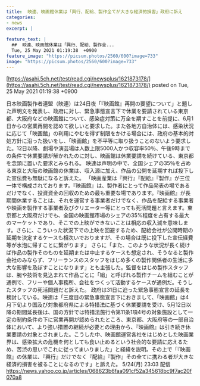 ```yaml
---
title:  映連、映画館休業は「興行、配給、製作全てが大きな経済的損害」政府に訴え  
categories:
- news
excerpt: |
  
feature_text: |
  ##  映連、映画館休業は「興行、配給、製作全...
  Tue, 25 May 2021 01:19:38  +0900
feature_image: "https://picsum.photos/2560/600?image=733"
image: "https://picsum.photos/2560/600?image=733"
---
```


[https://asahi.5ch.net/test/read.cgi/newsplus/1621873178/](https://asahi.5ch.net/test/read.cgi/newsplus/1621873178/)
posted on Tue, 25 May 2021 01:19:38  +0900

<!--more-->

日本映画製作者連盟（映連）は24日夜「『映画館』再開の要望について」と題した声明文を発表し、政府に対し、緊急事態宣言下で休業を要請されている東京都、大阪府などの映画館について、感染症対策に万全を期すことを前提に、6月1日からの営業再開を認めて欲しいと要求した。また各地方自治体には、感染状況に応じて「映画館」の利用にやむを得ず制限をかける場合には、政府の基本的対処方針に沿った扱いをし、「映画館」を不平等に取り扱うことのないよう要求した。12日以降、劇場や演芸場は人数上限5000人かつ収容率50％、午後9時までの条件で休業要請が解かれたのに対し、映画館は休業要請を続けている、東京都を念頭に置いた要求とみられる。 映連は声明の中で、全国シェアの35％を占める東京と大阪の映画館の休業は、収入源に加え、作品の公開を延期すれば投下した宣伝費も無駄になると訴えた。 「映画産業は『興行』『配給』『製作』が三位一体で構成されております。『映画館』は、製作者にとって作品発表の場であるだけでなく、投資資金の回収のための最も重要な場であります。『映画館』が長期間休業することは、それを運営する事業者だけでなく、作品を配給する事業者や映画を製作する事業者及びクリエーター等にとっても死活問題と言えます。東京都と大阪府だけでも、全国の映画館市場のシェアの35%程度を占有する最大のマーケットであり、そこでの上映ができないことは相応の収入減を意味します。さらに、こういった状況下での上映を回避するため、配給会社が公開時期の延期を決定するケースも相次いでおりますが、その場合は既に投下した宣伝経費等が水泡に帰すことに繋がります」 さらに「また、このような状況が長く続けば作品の製作そのものを延期または中止するケースも想定され、そうなると製作会社のみならず、フリーランスのスタッフをはじめ多くの製作関係者の生活に多大な影響を及ぼすことになります」とも主張した。監督をはじめ製作スタッフは、腕や技術を見込まれて作品ごとに「組」と呼ばれる製作チームを組むことが通例で、フリーや個人事務所、会社をつくって活動するケースが通例だ。そうしたスタッフの死活問題だと訴えた。 政府は31日に迫った緊急事態宣言の延長を検討している。映連は「三度目の緊急事態宣言下におきまして、「映画館」は4月下旬より国及び対象都府県による特措法に基づく休業要請を受け、5月12日以降の期間延長後は、国の方針では特措法施行令第11条1項4号の対象施設として一定の制約条件の下に営業再開が認められたところ、東京都、大阪府等の一部自治体において、より強い措置の継続が必要との理由から、『映画館』は引き続き休業要請の対象とされました。こうした中、映画館運営各社をはじめとした映画業界は、感染拡大の危機を何としても食い止めるという社会的な要請に応えるため、苦渋の思いでこれに従ってまいりました」と経緯を説明。その上で「『映画館』の休業は、『興行』だけでなく『配給』『製作』その全てに携わる者が大きな経済的損害を被ることになるのです」と訴えた。 5/24(月) 23:03 配信 https://news.yahoo.co.jp/articles/068623b6faa091cf52a345618bc9f7ac20f070a8
